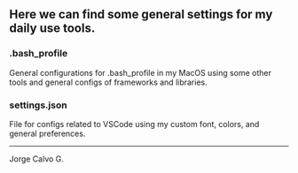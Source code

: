 ## Here we can find some general settings for my daily use tools.

### .bash_profile

General configurations for .bash_profile in my MacOS using some other tools and general configs of frameworks and libraries.

### settings.json

File for configs related to VSCode using my custom font, colors, and general preferences.

---

Jorge Calvo G.
